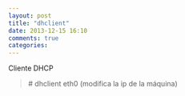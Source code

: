 ```yaml
---
layout: post
title: "dhclient"
date: 2013-12-15 16:10
comments: true
categories: 
---
```

Cliente DHCP

>\# dhclient eth0  (modifica la ip de la máquina)

